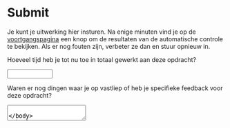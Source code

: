 # Submit

Je kunt je uitwerking hier insturen. Na enige minuten vind je op de [voortgangspagina](/submissions) een knop om de resultaten van de automatische controle te bekijken. Als er nog fouten zijn, verbeter ze dan en stuur opnieuw in.

Hoeveel tijd heb je tot nu toe in totaal gewerkt aan deze opdracht?

<input name="form[qTime]" type="text" size="10" required>

Waren er nog dingen waar je op vastliep of heb je specifieke feedback voor deze opdracht?

<textarea name="form[qVastlopers]">
